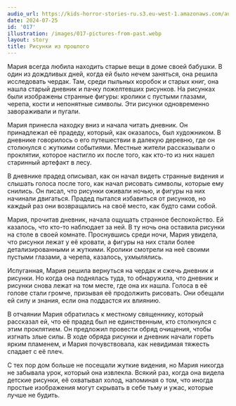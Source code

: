 ```yaml
---
audio_url: https://kids-horror-stories-ru.s3.eu-west-1.amazonaws.com/audio/017-pictures-from-past.mp3
date: 2024-07-25
id: '017'
illustration: /images/017-pictures-from-past.webp
layout: story
title: Рисунки из прошлого
---
```


Мария всегда любила находить старые вещи в доме своей бабушки. В один из дождливых дней, когда ей было нечем заняться, она решила исследовать чердак. Там, среди пыльных коробок и старых книг, она нашла старый дневник и пачку пожелтевших рисунков. На рисунках были изображены странные фигуры: кролики с пустыми глазами, черепа, кости и непонятные символы. Эти рисунки одновременно завораживали и пугали.

Мария принесла находку вниз и начала читать дневник. Он принадлежал её прадеду, который, как оказалось, был художником. В дневнике говорилось о его путешествии в далекую деревню, где он столкнулся с жуткими событиями. Местные жители рассказывали о проклятии, которое настигло их после того, как кто-то из них нашел старинный артефакт в лесу.

В дневнике прадед описывал, как он начал видеть странные видения и слышать голоса после того, как начал рисовать символы, которые ему снились. Он писал, что рисунки оживали ночью, и фигуры на них начинали двигаться. Прадед пытался избавиться от рисунков, но каждый раз они возвращались на своё место, как будто сами собой.

Мария, прочитав дневник, начала ощущать странное беспокойство. Ей казалось, что кто-то наблюдает за ней. В ту ночь она оставила рисунки на столе в своей комнате. Проснувшись среди ночи, Мария увидела, что рисунки лежат у её кровати, а фигуры на них стали более детализированными и жуткими. Кролики смотрели на неё своими пустыми глазами, а черепа, казалось, ухмылялись.

Испуганная, Мария решила вернуться на чердак и сжечь дневник и рисунки. Но когда она поднялась туда, то обнаружила, что дневник и рисунки снова лежат на том месте, где она их нашла. Голоса в её голове стали громче, призывая её продолжить рисовать. Они обещали ей силу и знания, если она поддастся их влиянию.

В отчаянии Мария обратилась к местному священнику, который рассказал ей, что её прадед был не единственным, кто столкнулся с этим проклятием. Он предложил провести обряд очищения, чтобы изгнать злые силы. В ходе обряда рисунки и дневник начали гореть ярким пламенем, и Мария почувствовала, как невидимая тяжесть спадает с её плеч.

С тех пор дом больше не посещали жуткие видения, но Мария никогда не забывала урок, который она извлекла. Всякий раз, когда она видела детские рисунки, её охватывал холод, напоминая о том, что иногда простые изображения могут скрывать в себе тьму и ужас, которые лучше не будить.